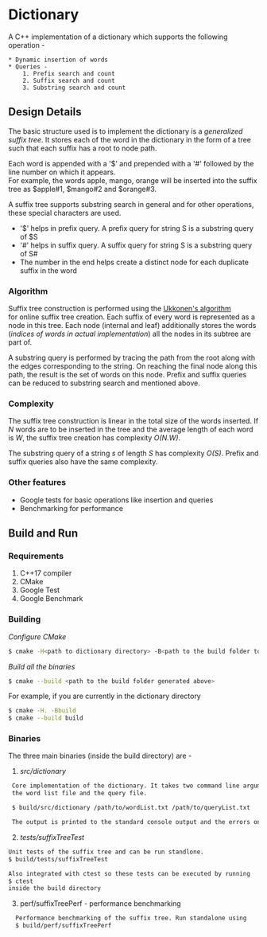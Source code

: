 Dictionary
===========

A C++ implementation of a dictionary which supports the following operation - 
```
* Dynamic insertion of words
* Queries -
    1. Prefix search and count
    2. Suffix search and count
    3. Substring search and count
```

Design Details
--------------

The basic structure used is to implement the dictionary is a *generalized suffix tree*. It stores each of the word in
the dictionary in the form of a tree such that each suffix has a root to node path.  

Each word is appended with a '$' and prepended with a '#' followed by the line number on which it appears.  
For example, the words apple, mango, orange will be inserted into the suffix tree as $apple#1, $mango#2 and $orange#3.  

A suffix tree supports substring search in general and for other operations, these special characters are used.  
* '$' helps in prefix query. A prefix query for string S is a substring query of $S  
* '#' helps in suffix query. A suffix query for string S is a substring query of S#  
* The number in the end helps create a distinct node for each duplicate suffix in the word  

### Algorithm
Suffix tree construction is performed using the [Ukkonen's algorithm](https://www.cs.helsinki.fi/u/ukkonen/SuffixT1withFigs.pdf)   
for online suffix tree creation. Each suffix of every word is represented as a node in this tree. Each node (internal and leaf) 
additionally stores the words (*indices of words in actual implementation*) all the nodes in its subtree are part of.  

A substring query is performed by tracing the path from the root along with the edges corresponding to the string.
On reaching the final node along this path, the result is the set of words on this node. Prefix and suffix queries can
be reduced to substring search and mentioned above.  

### Complexity
The suffix tree construction is linear in the total size of the words inserted. If *N* words are to be inserted in the tree
and the average length of each word is *W*, the suffix tree creation has complexity *O(N.W)*.

The substring query of a string *s* of length *S* has complexity *O(S)*. Prefix and suffix queries also have the same
complexity.  

### Other features
* Google tests for basic operations like insertion and queries
* Benchmarking for performance

Build and Run
-------------

### Requirements
1. C++17 compiler
2. CMake
3. Google Test
4. Google Benchmark

### Building

*Configure CMake*  
```bash
$ cmake -H<path to dictionary directory> -B<path to the build folder to be generated>
```

*Build all the binaries*   
```bash
$ cmake --build <path to the build folder generated above>
```

For example, if you are currently in the dictionary directory  
```bash
$ cmake -H. -Bbuild  
$ cmake --build build
```
### Binaries

The three main binaries (inside the build directory) are -
1. *src/dictionary*
```bash
 Core implementation of the dictionary. It takes two command line arguments - 
 the word list file and the query file. 

 $ build/src/dictionary /path/to/wordList.txt /path/to/queryList.txt

 The output is printed to the standard console output and the errors on standard console error.
 ```

2. *tests/suffixTreeTest* 
```bash
Unit tests of the suffix tree and can be run standlone.
$ build/tests/suffixTreeTest

Also integrated with ctest so these tests can be executed by running 
$ ctest
inside the build directory
```
3. perf/suffixTreePerf - performance benchmarking
```bash
  Performance benchmarking of the suffix tree. Run standalone using 
  $ build/perf/suffixTreePerf
```


